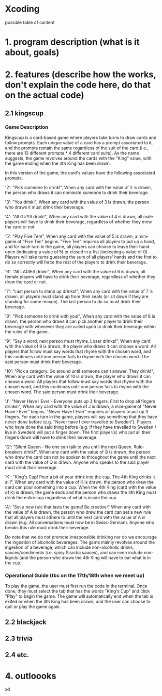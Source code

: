 # Xcoding

possible table of content
# 1. program description (what is it about, goals)
# 2. features (describe how the works, don't explain the code here, do that on the actual code)
## 2.1 kingscup

### Game Description 
Kingscup is a card-based game where players take turns to draw cards and follow prompts. Each unique value of a card has a prompt associated to it, and the prompts remain the same regardless of the suit of the card (i.e., there are 13 different prompts * 4 different card suits). As the name suggests, the game revolves around the cards with the "King" value, with the game ending when the 4th King has been drawn.

In this version of the game, the card's values have the following associated prompts.   
  
'2': "Pick someone to drink!", When any card with the value of 2 is drawn, the person who draws it can nominate someone to drink their beverage.  
  
'3': "You drink!", When any card with the value of 3 is drawn, the person who draws it must drink their beverage.  
  
'4': "All GUYS drink!", When any card with the value of 4 is drawn, all male players will have to drink their beverage, regardless of whether they drew the card or not.  
  
'5': "Play Five Ten!", When any card with the value of 5 is drawn, a mini-game of "Five Ten" begins. "Five Ten" requires all players to put up a hand, and for each turn in the game, all players can choose to leave their hand open (indicating a value of 5) or closed in a fist (indicating a value of 0). Players will take turns guessing the sum of all players' hands and the first to do so correctly will force the rest of the players to drink their beverage.   
  
'6': "All LADIES drink!", When any card with the value of 6 is drawn, all female players will have to drink their beverage, regardless of whether they drew the card or not.  
  
'7': "Last person to stand up drinks!", When any card with the value of 7 is drawn, all players must stand up from their seats (or sit down if they are standing for some reason). The last person to do so must drink their beverage.  
  
'8': "Pick someone to drink with you!", When any card with the value of 8 is drawn, the person who draws it can pick another player to drink their beverage with whenever they are called upon to drink their beverage within the rules of the game.   
  
'9': "Say a word, next person must rhyme. Loser drinks!", When any card with the value of 9 is drawn, the player who draws it can choose a word. All players that follow must say words that rhyme with the chosen word, and this continues until one person fails to rhyme with the chosen word. The said person must drink their beverage.  
  
'10': "Pick a category. Go around until someone can't answer. They drink!", When any card with the value of 10 is drawn, the player who draws it can choose a word. All players that follow must say words that rhyme with the chosen word, and this continues until one person fails to rhyme with the chosen word. The said person must drink their beverage.  
  
'J': "Never Have I Ever - Everyone puts up 3 fingers. First to drop all fingers drinks!", When any card with the value of J is drawn, a mini-game of "Never Have I Ever" begins. "Never Have I Ever" requires all players to put up 3 fingers. For each turn in the game, players will say something that they have never done before (e.g. "Never have I ever travelled to Sweden"). Players who have done the said thing before (e.g. If they have travelled to Sweden / live in Sweden) will put a finger down. The first player(s) who put all their fingers down will have to drink their beverage.  
  
'Q': "Silent Queen - No one can talk to you until the next Queen. Rule-breakers drink!", When any card with the value of Q is drawn, the person who drew the card can not be spoken to throughout the game until the next card with the value of Q is drawn. Anyone who speaks to the said player must drink their beverage.  
  
'K': "King's Cup! Pour a bit of your drink into the cup. The 4th King drinks it all!",  When any card with the value of K is drawn, the person who drew the card can pour something into a cup. When the 4th King (card with the value of K) is drawn, the game ends and the person who draws the 4th King must drink the entire cup regardless of what is inside the cup.  
  
'A': "Set a new rule that lasts the game! Be creative!" When any card with the value of A is drawn, the person who drew the card can set a new rule that all players must adhere to until the next card with the value of A is drawn (e.g. All conversations must now be in Swiss-German). Anyone who breaks this rule must drink their beverage.  
  
    
Do note that we do not promote irresponsible drinking nor do we encourage the ingestion of alcoholic beverages. The game mainly revolves around the ingestion of a beverage, which can include non-alcoholic drinks, sauces/condiments (i.e. spicy Siracha sauces), and can even include non-liquids (and the person who draws the 4th King will have to eat what is in the cup.

### Operational Guide (tbc on the 17th/18th when we meet up)
To play the game, the user must first run the code in the terminal. Once done, they must select the tab that has the words "King's Cup" and click "Play" to begin the game. The game will automatically end when the tab is exited or when the 4th King has been drawn, and the user can choose to quit or play the game again.
   
## 2.2 blackjack
## 2.3 trivia
## 2.4 etc.
# 4. outloooks 
xd


